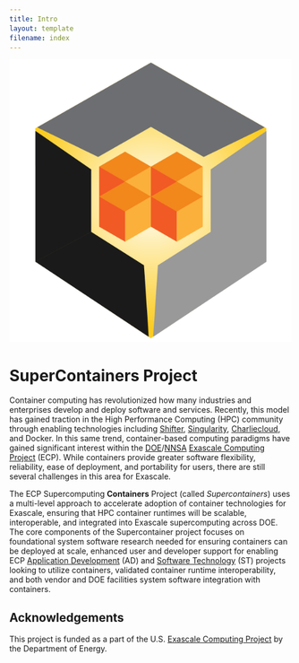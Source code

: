 ```yaml
---
title: Intro
layout: template
filename: index
--- 
```


![Supercontainers Logo](images/supercontainer_cropped.png)

# SuperContainers Project

Container computing has revolutionized how many industries and enterprises develop and deploy software and services. Recently, this model has gained traction in the High Performance Computing (HPC) community through enabling technologies including [Shifter](https://www.nersc.gov/research-and-development/user-defined-images), [Singularity](https://singularity.hpcng.org/), [Charliecloud](https://charliecloud.readthedocs.io/en/latest), and Docker.  In this same trend, container-based computing paradigms have gained significant interest within the [DOE](https://www.energy.gov)/[NNSA](https://www.energy.gov/nnsa/national-nuclear-security-administration) [Exascale Computing Project](https://exascaleproject.org/) (ECP). While containers provide greater software flexibility, reliability, ease of deployment, and portability for users, there are still several challenges in this area for Exascale.

The ECP Supercomputing **Containers** Project (called *Supercontainers*) uses a multi-level approach to accelerate adoption of container technologies for Exascale, ensuring that HPC container runtimes will be scalable, interoperable, and integrated into Exascale supercomputing across DOE. The core components of the Supercontainer project focuses on foundational system software research needed for ensuring containers can be deployed at scale, enhanced user and developer support for enabling ECP [Application Development](https://www.exascaleproject.org/research/#application) (AD) and [Software Technology](https://www.exascaleproject.org/research/#software) (ST) projects looking to utilize containers, validated container runtime interoperability, and both vendor and DOE facilities system software integration with containers.


## Acknowledgements

This project is funded as a part of the U.S. [Exascale Computing Project](https://exascaleproject.org/) by the Department of Energy.
